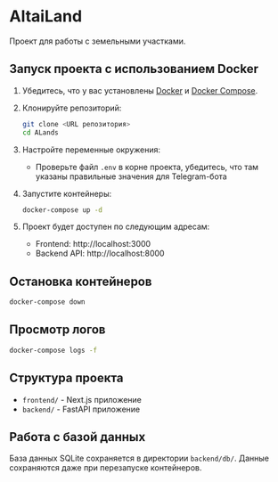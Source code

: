 # AltaiLand

Проект для работы с земельными участками.

## Запуск проекта с использованием Docker

1. Убедитесь, что у вас установлены [Docker](https://docs.docker.com/get-docker/) и [Docker Compose](https://docs.docker.com/compose/install/).

2. Клонируйте репозиторий:
   ```bash
   git clone <URL репозитория>
   cd ALands
   ```

3. Настройте переменные окружения:
   - Проверьте файл `.env` в корне проекта, убедитесь, что там указаны правильные значения для Telegram-бота

4. Запустите контейнеры:
   ```bash
   docker-compose up -d
   ```

5. Проект будет доступен по следующим адресам:
   - Frontend: http://localhost:3000
   - Backend API: http://localhost:8000

## Остановка контейнеров

```bash
docker-compose down
```

## Просмотр логов

```bash
docker-compose logs -f
```

## Структура проекта

- `frontend/` - Next.js приложение
- `backend/` - FastAPI приложение

## Работа с базой данных

База данных SQLite сохраняется в директории `backend/db/`. Данные сохраняются даже при перезапуске контейнеров. 